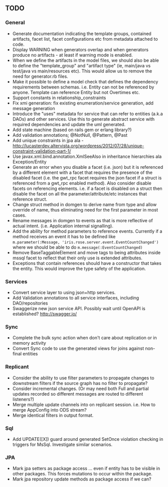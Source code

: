 ## TODO

### General

* Generate documentation indicating the template groups, contained artifacts, facet list, facet configurations
  etc from metadata attached to code.
* Display WARNING when generators overlap and when generators produce no artifacts - at least if warning mode is enabled.
* When we define the artifacts in the model files, we should also be able to define the "template_group" and
  "artifact type" (ie, main/java vs test/java vs main/resources etc). This would allow us to remove the need
  for generator.rb files.
* Make it possible to define a model check that defines the dependency requirements
  between schemas. i.e. Entity can not be referenced by anyone. Template can reference
  Entity but not Overtimes etc.
* Support constants in relationship_constraints
* Fix xmi generation: fix existing enumeration/service generation, add message generation
* Introduce the "uses" metadata for service that can refer to entities (a.k.a DAOs) and other services. Use this to
  generate abstract service with required dependencies and update the uml generated.
* Add state machine (based on rails gem or erlang library?)
* Add validation annotations; @NotNull, @Pattern, @Past
* Add unique constraints in jpa ala - http://lucasterdev.altervista.org/wordpress/2012/07/28/unique-constraint-validation-part-1/
* Use javax.xml.bind.annotation.XmlSeeAlso in inheritance hierarchies ala Exception/Entity
* Generate an error when you disable a facet (i.e. json) but it is referenced by a different element
  with a facet that requires the presence of the disabled facet (i.e. the gwt_rpc facet requires the
  json facet if a struct is referenced from a gwt_rpc enabled method). Also consider disable facets
  on referencing elements. i.e. if a facet is disabled on a struct then disable the facet on all the
  parameter/attribute/etc instances that reference struct.
* Change struct method in domgen to derive name from type and allow override of name, thus eliminating need
  for the first parameter in most cases.
* Rename messages in domgen to events as that is more reflective of actual intent. (i.e. Application internal signalling).
* Add the ability for method parameters to reference events. Currently if a method receives an event it has to be defined like `m.parameter(:Message, 'iris.rose.server.event.EventCountChanged')` where we should be able to do `m.message(:EventCountChanged)`
* Remove BaseTaggableElement and move tags to being attributes inside mssql facet to reflect that their only use is extended attributes.
* Exceptions that contain references should have a constructor that takes the entity. This would improve the type safety of the application.

### Services

* Convert service layer to using json+http services.
* Add Validation annotations to all service interfaces, including DAO/repositories
* Swaggerize new json service API. Possibly wait until OpenAPI is established? http://swagger.io/

### Sync

* Complete the bulk sync action when don't care about replication or in memory activity
* Convert Sync code to use the generated views for joins against non-final entities

### Replicant

* Consider the ability to use filter parameters to propagate changes to downstream filters if the source graph has no filter to propagate?
* Consider incremental changes. (Or may need both Full and partial updates
  recorded so different messages are routed to different listeners?)
* Merge multiple update channels into on replicant session. i.e. How to merge AppConfig into ODS stream?
* Merge identical filters in output format.

### Sql

* Add UPDATE([X]) guard around generated SetOnce violation checking in triggers for MsSql.  Investigate similar scenarios.

### JPA

* Mark jpa setters as package access ... even if entity has to be visible in other packages. This forces mutations to occur within the package.
* Mark jpa repository update methods as package access if we can?
